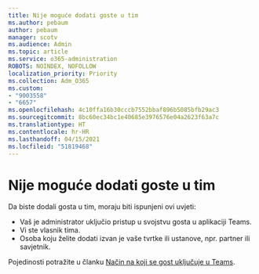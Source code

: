 ```yaml
---
title: Nije moguće dodati goste u tim
ms.author: pebaum
author: pebaum
manager: scotv
ms.audience: Admin
ms.topic: article
ms.service: o365-administration
ROBOTS: NOINDEX, NOFOLLOW
localization_priority: Priority
ms.collection: Adm_O365
ms.custom:
- "9003558"
- "6657"
ms.openlocfilehash: 4c10ffa16b30cccb7552bbaf896b5085bfb29ac3
ms.sourcegitcommit: 8bc60ec34bc1e40685e3976576e04a2623f63a7c
ms.translationtype: HT
ms.contentlocale: hr-HR
ms.lasthandoff: 04/15/2021
ms.locfileid: "51819468"
---
```

# <a name="cant-add-guests-to-a-team"></a>Nije moguće dodati goste u tim

Da biste dodali gosta u tim, moraju biti ispunjeni ovi uvjeti:  

- Vaš je administrator uključio pristup u svojstvu gosta u aplikaciji Teams.
- Vi ste vlasnik tima.
- Osoba koju želite dodati izvan je vaše tvrtke ili ustanove, npr. partner ili savjetnik.

Pojedinosti potražite u članku [Način na koji se gost uključuje u Teams](https://docs.microsoft.com/MicrosoftTeams/guest-joins).
